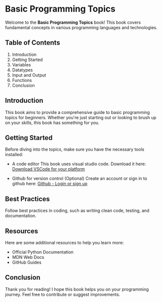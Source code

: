 # Basic Programming Topics

Welcome to the **Basic Programming Topics** book! This book covers fundamental concepts in various programming languages and technologies.

## Table of Contents

1. Introduction
2. Getting Started
3. Variables
4. Datatypes
5. Input and Output
6. Functions
10. Conclusion

## Introduction

This book aims to provide a comprehensive guide to basic programming topics for beginners. Whether you're just starting out or looking to brush up on your skills, this book has something for you.

## Getting Started

Before diving into the topics, make sure you have the necessary tools installed:
- A code editor
  This book uses visual studio code. Download it here:
  [Download VSCode for your platform](https://code.visualstudio.com/download)

- Github for version control (Optional)
  Create an account or sign in to github here:
  [Github - Login or sign up](https://www.github.com)


## Best Practices

Follow best practices in coding, such as writing clean code, testing, and documentation.

## Resources

Here are some additional resources to help you learn more:
- Official Python Documentation
- MDN Web Docs
- GitHub Guides

## Conclusion

Thank you for reading! I hope this book helps you on your programming journey. Feel free to contribute or suggest improvements.


